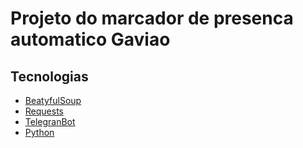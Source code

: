 # Projeto do marcador de presenca automatico Gaviao

## Tecnologias

- [BeatyfulSoup]()
- [Requests]()
- [TelegranBot]()
- [Python](https://www.python.org/)
